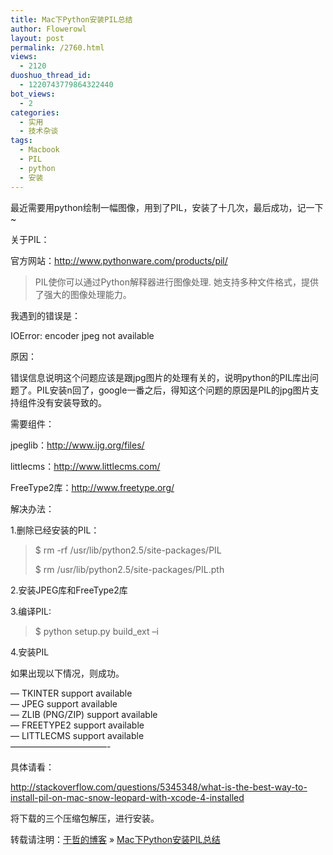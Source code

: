 ```yaml
---
title: Mac下Python安装PIL总结
author: Flowerowl
layout: post
permalink: /2760.html
views:
  - 2120
duoshuo_thread_id:
  - 1220743779864322440
bot_views:
  - 2
categories:
  - 实用
  - 技术杂谈
tags:
  - Macbook
  - PIL
  - python
  - 安装
---
```

最近需要用python绘制一幅图像，用到了PIL，安装了十几次，最后成功，记一下~

关于PIL：

官方网站：http://www.pythonware.com/products/pil/

> PIL使你可以通过Python解释器进行图像处理. 她支持多种文件格式，提供了强大的图像处理能力。

我遇到的错误是：

IOError: encoder jpeg not available

原因：

错误信息说明这个问题应该是跟jpg图片的处理有关的，说明python的PIL库出问题了。PIL安装n回了，google一番之后，得知这个问题的原因是PIL的jpg图片支持组件没有安装导致的。

需要组件：

jpeglib：http://www.ijg.org/files/

littlecms：http://www.littlecms.com/

FreeType2库：http://www.freetype.org/

解决办法：

1.删除已经安装的PIL：

> $ rm -rf /usr/lib/python2.5/site-packages/PIL
> 
> $ rm /usr/lib/python2.5/site-packages/PIL.pth

2.安装JPEG库和FreeType2库

3.编译PIL:

> $ python setup.py build_ext –i

4.安装PIL

如果出现以下情况，则成功。

&#8212; TKINTER support available  
&#8212; JPEG support available  
&#8212; ZLIB (PNG/ZIP) support available  
&#8212; FREETYPE2 support available  
&#8212; LITTLECMS support available  
&#8212;&#8212;&#8212;&#8212;&#8212;&#8212;&#8212;&#8212;&#8212;&#8212;&#8212;-

具体请看：

http://stackoverflow.com/questions/5345348/what-is-the-best-way-to-install-pil-on-mac-snow-leopard-with-xcode-4-installed

将下载的三个压缩包解压，进行安装。

转载请注明：[于哲的博客][1] &raquo; [Mac下Python安装PIL总结][2]

 [1]: http://localhost/wordpress
 [2]: http://localhost/wordpress/2760.html